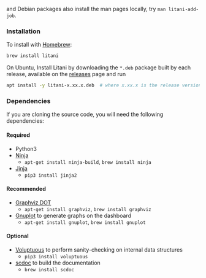and Debian packages also install the man pages locally, try
`man litani-add-job`.


### Installation

To install with [Homebrew](https://brew.sh):

```bash
brew install litani
```

On Ubuntu, Install Litani by downloading the `*.deb` package built by each release,
available on the
[releases](https://github.com/awslabs/aws-build-accumulator/releases) page and
run

```bash
apt install -y litani-x.xx.x.deb  # where x.xx.x is the release version.
```


### Dependencies

If you are cloning the source code, you will need the following dependencies:

#### Required

* Python3
* [Ninja](https://ninja-build.org/)
  * `apt-get install ninja-build`, `brew install ninja`
* [Jinja](https://jinja.palletsprojects.com/en/2.11.x/)
  * `pip3 install jinja2`

#### Recommended

* [Graphviz DOT](https://graphviz.org/)
  * `apt-get install graphviz`, `brew install graphviz`
* [Gnuplot](http://www.gnuplot.info/) to generate graphs on the dashboard
  * `apt-get install gnuplot`, `brew install gnuplot`

#### Optional

* [Voluptuous](https://pypi.org/project/voluptuous/) to perform
  sanity-checking on internal data structures
  * `pip3 install voluptuous`
* [scdoc](https://git.sr.ht/~sircmpwn/scdoc) to build the documentation
  * `brew install scdoc`
